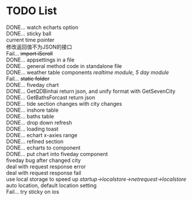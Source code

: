 ﻿# TODO List
DONE... watch echarts option  
DONE... sticky ball  
current time pointer  
修改返回值不为JSON的接口  
Fail... ~~import iScroll~~  
DONE... appsettings in a file  
DONE... general method code in standalone file  
DONE... weather table components *realtime module, 5 day module*  
Fail... ~~static folder~~  
DONE... fiveday chart    
DONE... GetQDBinhai return json, and unify format with GetSevenCity  
DONE... GetBathsForcast return json  
DONE... tide section changes with city changes  
DONE... inshore table  
DONE... baths table  
DONE... drop down refresh  
DONE... loading toast  
DONE... echart x-axies range  
DONE... refined section  
DONE... echarts to component  
DONE... put chart into fiveday component  
fiveday bug after changed city  
deal with request response error  
deal with request response fail  
use local storage to speed up *startup->localstore->netrequest->localstore*  
auto location, default location setting  
Fail... try sticky on ios  
